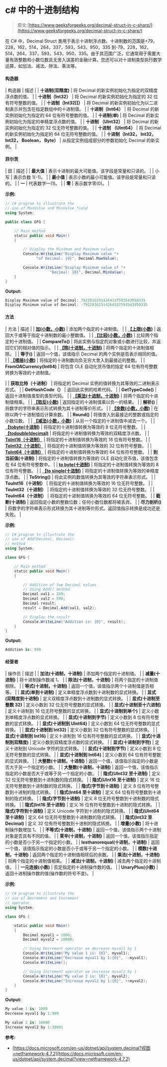 # c# 中的十进制结构

> 原文:[https://www.geeksforgeeks.org/decimal-struct-in-c-sharp/](https://www.geeksforgeeks.org/decimal-struct-in-c-sharp/)

在 C# 中，Decimal Struct 类用于表示十进制浮点数。十进制数的范围是+79，228，162，514，264，337，593，543，950，335 到-79，228，162，514，264，337，593，543，950，335。由于其范围广泛，它通常用于需要大量有效整数和小数位数且无舍入误差的金融计算。您还可以对十进制类型执行数学运算，如加法、减法、除法、乘法等。

#### 构造器

| 构造器 | 描述 |
| **十进制(双精度)** | 将 Decimal 的新实例初始化为指定的双精度浮点数的值。 |
| **十进制（Int32）** | 将 Decimal 的新实例初始化为指定的 32 位有符号整数的值。 |
| **十进制（Int32[]）** | 将 Decimal 的新实例初始化为以二进制表示并包含在指定数组中的十进制值。 |
| **十进制（Int64）** | 将 Decimal 的新实例初始化为指定的 64 位有符号整数的值。 |
| **十进制(单)** | 将 Decimal 的新实例初始化为指定的单精度浮点数的值。 |
| **十进制 （UInt32）** | 将 Decimal 的新实例初始化为指定的 32 位无符号整数的值。 |
| **十进制 （UInt64）** | 将 Decimal 的新实例初始化为指定的 64 位无符号整数的值。 |
| **十进制（Int32， Int32， Int32， Boolean， Byte）** | 从指定实例组成部分的参数初始化 Decimal 的新实例。 |

#### 菲尔茨

| 田 | 描述 |
| **最大值** | 表示十进制的最大可能值。该字段是常量和只读的。 |
| 小写 | 表示负数 1(-1)。 |
| **最小值** | 表示小数的最小可能值。该字段是常量和只读的。 |
| **一** | 代表数字一(1)。 |
| **零** | 表示数字零(0)。 |

**示例:**

```cs
// C# program to illustrate the
// use of MaxValue and MinValue field
using System;

public class GFG {

    // Main method
    static public void Main()
    {

        // Display the Minimum and Maximum values
        Console.WriteLine("Display Maximum value "+ 
              "of Decimal: {0}", Decimal.MaxValue);

        Console.WriteLine("Display Minimum value of "+
                    "Decimal: {0}", Decimal.MinValue);
    }
}
```

**Output:**

```cs
Display Maximum value of Decimal: 79228162514264337593543950335
Display Minimum value of Decimal: -79228162514264337593543950335

```

#### 方法

| 方法 | 描述 |
| **[加(小数，小数)](https://www.geeksforgeeks.org/decimal-add-method-in-c-sharp/)** | 添加两个指定的十进制值。 |
| **[【上限(小数)](https://www.geeksforgeeks.org/decimal-ceiling-method-in-c-sharp/)** | 返回大于或等于指定十进制数的最小整数值。 |
| **[【比较(小数，小数)](https://www.geeksforgeeks.org/decimal-compare-method-in-c-sharp/)** | 比较两个指定的十进制值。 |
| **CompareTo()** | 将此实例与指定的对象或小数进行比较，并返回它们的相对值的指示。 |
| **[【除(十进制，十进制)](https://www.geeksforgeeks.org/decimal-divide-method-in-c-sharp/)** | 将两个指定的十进制值相除。 |
| **等于()** | 返回一个值，该值指示 Decimal 的两个实例是否表示相同的值。 |
| **[【楼层(小数)](https://www.geeksforgeeks.org/decimal-floor-method-in-c-sharp/)** | 将指定的十进制数向负无穷大舍入到最接近的整数。 |
| **FromOACurrency(Int64)** | 将包含 OLE 自动化货币值的指定 64 位有符号整数转换为等效的十进制值。

 |
| **获取比特（十进制）** | 将指定的 Decimal 实例的值转换为其等效的二进制表示形式。 |
| **GetHashCode（）** | 返回此实例的哈希代码。 |
| **GetTypeCode()** | 返回十进制值类型的类型代码。 |
| **[【乘法(十进制，十进制)](https://www.geeksforgeeks.org/decimal-multiply-method-in-c-sharp/)** | 将两个指定的十进制值相乘。 |
| **[【取反(小数)](https://www.geeksforgeeks.org/decimal-negate-method-in-c-sharp/)** | 返回指定的十进制值乘以负一的结果。 |
| **解析()** | 将数字的字符串表示形式转换为其十进制等价形式。 |
| **[【余数(小数，小数)](https://www.geeksforgeeks.org/decimal-remainder-method-in-c-sharp/)** | 在除以两个十进制值后计算余数。 |
| **Round()** | 将值舍入到最接近的整数或指定的小数位数。 |
| **[【减法(小数，小数)](https://www.geeksforgeeks.org/decimal-subtract-method-in-c-sharp/)** | 从另一个指定的十进制值中减去一个。 |
| **[【tobyte(十进制)](https://www.geeksforgeeks.org/decimal-tobyte-method-in-c-sharp/)** | 将指定的十进制值转换为等效的 8 位无符号整数。 |
| **[【todouble(decimal)](https://www.geeksforgeeks.org/decimal-todouble-method-in-c-sharp/)** | 将指定的十进制值转换为等效的双精度浮点数。 |
| **[ToInt16（十进制）](https://www.geeksforgeeks.org/decimal-toint16-method-in-c-sharp/)** | 将指定的十进制值转换为等效的 16 位有符号整数。 |
| **[ToInt32（十进制）](https://www.geeksforgeeks.org/decimal-toint32-method-in-c-sharp/)** | 将指定的十进制值转换为等效的 32 位有符号整数。 |
| **[ToInt64（十进制）](https://www.geeksforgeeks.org/decimal-toint64-method-in-c-sharp/)** | 将指定的十进制值转换为等效的 64 位有符号整数。 |
| **到当前值(十进制)** | 将指定的十进制值转换为等效的 OLE 自动化货币值，该值包含在 64 位有符号整数中。 |
| **[to byte(十进制)](https://www.geeksforgeeks.org/decimal-tosbyte-method-in-c-sharp/)** | 将指定的十进制值转换为等效的 8 位有符号整数。 |
| **[【to single(十进制)](https://www.geeksforgeeks.org/decimal-tosingle-method-in-c-sharp/)** | 将指定的十进制值转换为等效的单精度浮点数。 |
| **ToString()** | 将此实例的数值转换为其等效的字符串表示形式。 |
| **TouInt16（十进制）** | 将指定的十进制值转换为等效的 16 位无符号整数。 |
| **TouInt32（十进制）** | 将指定的十进制值转换为等效的 32 位无符号整数。 |
| **TouInt64（十进制）** | 将指定的十进制值转换为等效的 64 位无符号整数。 |
| **截断(十进制)** | 返回指定小数的整数位数；任何小数位数都将被丢弃。 |
| **尽力剖析()** | 将数字的字符串表示形式转换为其十进制等价形式。返回值指示转换是成功还是失败。 |

**示例:**

```cs
// C# program to illustrate the
// use of Add(Decimal, Decimal)
// method
using System;

class GFG {

    // Main method
    static public void Main()
    {

        // Addition of two Decimal values
        // Using Add() method
        Decimal val1 = 349;
        Decimal val2 = 590;
        Decimal result;
        result = Decimal.Add(val1, val2);

        // Display the result
        Console.WriteLine("Addition is: {0}", result);
    }
}
```

**Output:**

```cs
Addition is: 939

```

#### 经营者

| 操作员 | 描述 |
| **加法(十进制，十进制)** | 添加两个指定的十进制值。 |
| **减量(十进制)** | 将十进制操作数减 1。 |
| **除法(十进制，十进制)** | 将两个指定的十进制值相除。 |
| **等式(十进制，十进制)** | 返回一个值，该值指示两个十进制值是否相等。 |
| **显式(单到十进制)** | 定义单精度浮点数到十进制数的显式转换。 |
| **显式(双精度到十进制)** | 定义双精度浮点数到十进制数的显式转换。 |
| **显式(十进制至整数 32)** | 定义小数到 32 位无符号整数的显式转换。 |
| **显式(十进制至十六进制)** | 定义十进制到 16 位无符号整数的显式转换。 |
| **显式(十进制到单个)** | 定义小数到单精度浮点数的显式转换。 |
| **显式(十进制到字节)** | 定义小数到 8 位有符号整数的显式转换。 |
| **显式(十进制到 UInt64)** | 定义小数到 64 位无符号整数的显式转换。 |
| **显式(十进制到 Int32)** | 定义小数到 32 位有符号整数的显式转换。 |
| **显式(十进制到 Int16)** | 定义十进制到 16 位有符号整数的显式转换。 |
| **显式(十进制到双精度)** | 定义小数到双精度浮点数的显式转换。 |
| **显式(十进制到字符)** | 定义十进制到 Unicode 字符的显式转换。 |
| **显式(十进制到字节)** | 定义小数到 8 位无符号整数的显式转换。 |
| **显式(十进制到 Int64)** | 定义小数到 64 位有符号整数的显式转换。 |
| **大整数(十进制，十进制)** | 返回一个值，该值指示指定的小数是否大于另一个指定的小数。 |
| **大整数(十进制，十进制)** | 返回一个值，该值指示指定的小数是否大于或等于另一个指定的小数。 |
| **隐式(UInt32 至十进制)** | 定义 32 位无符号整数到十进制数的隐式转换。 |
| **隐式(UInt16 至十进制)** | 定义 16 位无符号整数到十进制数的隐式转换。 |
| **隐式(字节到十进制)** | 定义 8 位有符号整数到十进制的隐式转换。 |
| **隐式(Int64 至十进制)** | 定义 64 位有符号整数到十进制的隐式转换。 |
| **隐式(字节到十进制)** | 定义 8 位无符号整数到十进制数的隐式转换。 |
| **隐式(Int16 至十进制)** | 定义 16 位有符号整数到十进制的隐式转换。 |
| **隐式(字符到十进制)** | 定义 Unicode 字符到十进制的隐式转换。 |
| **隐式(UInt64 至十进制)** | 定义 64 位无符号整数到十进制数的隐式转换。 |
| **隐式(Int32 至 Decimal)** | 定义 32 位有符号整数到十进制的隐式转换。 |
| **增量(小数)** | 将十进制操作数增加 1。 |
| **不等式(十进制，十进制)** | 返回一个值，该值指示两个十进制对象是否具有不同的值。 |
| **莱辛(十进制，十进制)** | 返回一个值，该值指示指定的小数是否小于另一个指定的小数。 |
| **lesthanorequal(十进制，十进制)** | 返回一个值，该值指示指定的小数是否小于或等于另一个指定的小数。 |
| **模数(十进制，十进制)** | 返回两个指定的十进制值相除后的余数。 |
| **乘法(十进制，十进制)** | 将两个指定的十进制值相乘。 |
| **减法(十进制，十进制)** | 减去两个指定的十进制值。 |
| **一元连接(小数)** | 否定指定的十进制操作数的值。 |
| **UnaryPlus(小数)** | 返回十进制操作数的值(操作数的符号不变)。 |

**示例:**

```cs
// C# program to illustrate the
// use of Decrement and Increment
// operator
using System;

class GFG {

    static public void Main()
    {
        Decimal myval1 = 1000;
        Decimal myval2 = 10000;

        // Using Decrement operator we decrease myval1 by 1
        Console.WriteLine("My value 1 is: {0}", myval1);
        Console.WriteLine("Decrease myval1 by 1:{0}", --myval1);
        Console.WriteLine();

        // Using Increment operator we increase myval2 by 1
        Console.WriteLine("My value 2 is: {0}", myval2);
        Console.WriteLine("Increase myval2 by 1:{0}", ++myval2);
    }
}
```

**Output:**

```cs
My value 1 is: 1000
Decrease myval1 by 1:999

My value 2 is: 10000
Increase myval2 by 1:10001

```

**参考:**

*   [https://docs.microsoft.com/en-us/dotnet/api/system.decimal?视图=netframework-4.7.2](https://docs.microsoft.com/en-us/dotnet/api/system.decimal?view=netframework-4.7.2)